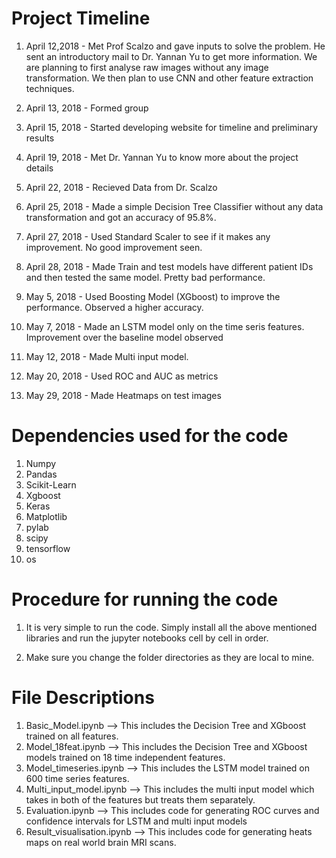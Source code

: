 
# Project Timeline

1. April 12,2018 - Met Prof Scalzo and gave inputs to solve the problem. He sent an introductory mail to Dr. Yannan Yu to get more information. We are planning to first analyse raw images without any image transformation. We then plan to use CNN and other feature extraction techniques.

2. April 13, 2018 - Formed group

3. April 15, 2018 - Started developing website for timeline and preliminary results

4. April 19, 2018 - Met Dr. Yannan Yu to know more about the project details

5. April 22, 2018 - Recieved Data from Dr. Scalzo

6. April 25, 2018 - Made a simple Decision Tree Classifier without any data transformation and got an accuracy of 95.8%.

7. April 27, 2018 - Used Standard Scaler to see if it makes any improvement. No good improvement seen. 

8. April 28, 2018 - Made Train and test models have different patient IDs and then tested the same model. Pretty bad performance. 

9. May 5, 2018 - Used Boosting Model (XGboost) to improve the performance. Observed a higher accuracy.

10. May 7, 2018 - Made an LSTM model only on the time seris features. Improvement over the baseline model observed

11. May 12, 2018 - Made Multi input model.

12. May 20, 2018 - Used ROC and AUC as metrics

13. May 29, 2018 - Made Heatmaps on test images

# Dependencies used for the code

1. Numpy
2. Pandas
3. Scikit-Learn
4. Xgboost
5. Keras
6. Matplotlib
7. pylab
8. scipy
9. tensorflow
10. os

# Procedure for running the code

1. It is very simple to run the code. Simply install all the above mentioned libraries and run the jupyter notebooks cell by cell in order.

2. Make sure you change the folder directories as they are local to mine.

# File Descriptions

1. Basic_Model.ipynb --> This includes the Decision Tree and XGboost trained on all features.
2. Model_18feat.ipynb --> This includes the Decision Tree and XGboost models trained on 18 time independent features. 
3. Model_timeseries.ipynb --> This includes the LSTM model trained on 600 time series features. 
4. Multi_input_model.ipynb --> This includes the multi input model which takes in both of the features but treats them separately. 
5. Evaluation.ipynb --> This includes code for generating ROC curves and confidence intervals for LSTM and multi input models
6. Result_visualisation.ipynb --> This includes code for generating heats maps on real world brain MRI scans. 
